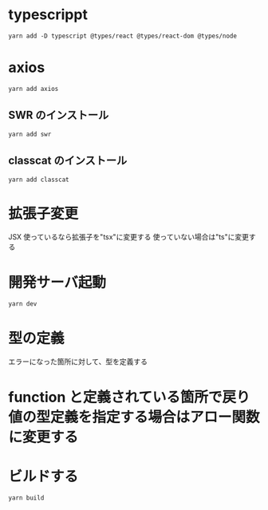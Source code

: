 # typescrippt

```
yarn add -D typescript @types/react @types/react-dom @types/node
```

# axios

```
yarn add axios
```

## SWR のインストール

```
yarn add swr
```

## classcat のインストール

```
yarn add classcat
```

# 拡張子変更

JSX 使っているなら拡張子を"tsx"に変更する
使っていない場合は"ts"に変更する

# 開発サーバ起動

`yarn dev`

# 型の定義

エラーになった箇所に対して、型を定義する

# function と定義されている箇所で戻り値の型定義を指定する場合はアロー関数に変更する

# ビルドする

`yarn build`
